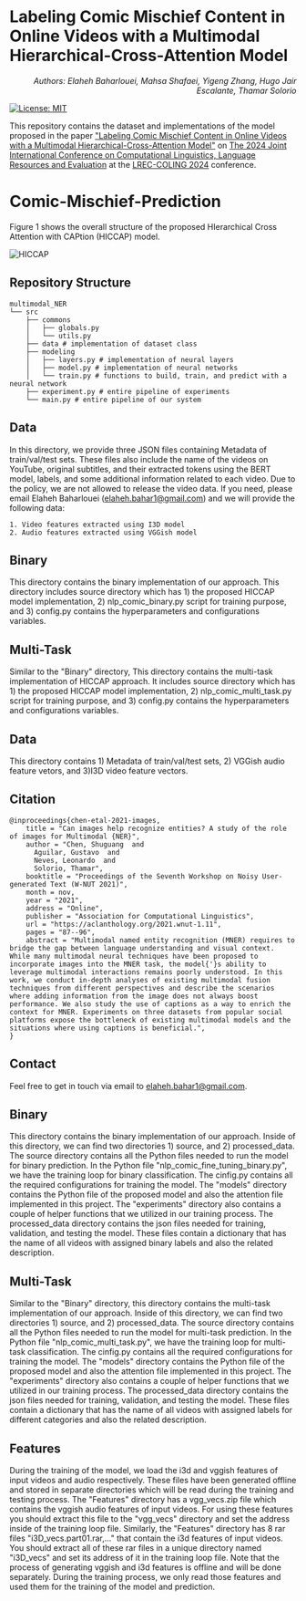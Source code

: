 # Labeling Comic Mischief Content in Online Videos with a Multimodal Hierarchical-Cross-Attention Model
<p align="right"><i>Authors: Elaheh Baharlouei, Mahsa Shafaei, Yigeng Zhang, Hugo Jair Escalante, Thamar Solorio </i></p> 

[![License: MIT](https://img.shields.io/badge/License-MIT-yellow.svg)](https://opensource.org/licenses/MIT) 

This repository contains the dataset and implementations of the model proposed in the paper ["Labeling Comic Mischief Content in Online Videos with a Multimodal Hierarchical-Cross-Attention Model"]() on [The 2024 Joint International Conference on Computational Linguistics, Language Resources and Evaluation](https://lrec-coling-2024.org/) at the [LREC-COLING 2024](https://lrec-coling-2024.org/) conference.

# Comic-Mischief-Prediction
Figure 1 shows the overall structure of the proposed HIerarchical Cross Attention with CAPtion (HICCAP) model. 

![HICCAP](https://github.com/user-attachments/assets/c1b725aa-7ca7-4ab7-b579-7d46d550c3ec)

## Repository Structure
```
multimodal_NER
└── src
    ├── commons
    │   ├── globals.py
    │   └── utils.py
    ├── data # implementation of dataset class
    ├── modeling 
    │   ├── layers.py # implementation of neural layers
    │   ├── model.py # implementation of neural networks
    │   └── train.py # functions to build, train, and predict with a neural network
    ├── experiment.py # entire pipeline of experiments
    └── main.py # entire pipeline of our system

```

## Data
In this directory, we provide three JSON files containing Metadata of train/val/test sets. These files also include the name of the videos on YouTube, original subtitles, and their extracted tokens using the BERT model, labels, and some additional information related to each video.
Due to the policy, we are not allowed to release the video data. If you need, please email Elaheh Baharlouei ([elaheh.bahar1@gmail.com](elaheh.bahar1@gmail.com)) and we will provide the following data:

```
1. Video features extracted using I3D model
2. Audio features extracted using VGGish model
```

## Binary
This directory contains the binary implementation of our approach. This directory includes source directory which has 1) the proposed HICCAP model implementation, 2) nlp_comic_binary.py script for training purpose, and 3) config.py contains the hyperparameters and configurations variables.  

## Multi-Task
Similar to the "Binary" directory, This directory contains the multi-task implementation of HICCAP approach. It includes source directory which has 1) the proposed HICCAP model implementation, 2) nlp_comic_multi_task.py script for training purpose, and 3) config.py contains the hyperparameters and configurations variables.  


## Data
This directory contains 1) Metadata of train/val/test sets, 2) VGGish audio feature vetors, and 3)I3D video feature vectors. 


## Citation
```
@inproceedings{chen-etal-2021-images,
    title = "Can images help recognize entities? A study of the role of images for Multimodal {NER}",
    author = "Chen, Shuguang  and
      Aguilar, Gustavo  and
      Neves, Leonardo  and
      Solorio, Thamar",
    booktitle = "Proceedings of the Seventh Workshop on Noisy User-generated Text (W-NUT 2021)",
    month = nov,
    year = "2021",
    address = "Online",
    publisher = "Association for Computational Linguistics",
    url = "https://aclanthology.org/2021.wnut-1.11",
    pages = "87--96",
    abstract = "Multimodal named entity recognition (MNER) requires to bridge the gap between language understanding and visual context. While many multimodal neural techniques have been proposed to incorporate images into the MNER task, the model{'}s ability to leverage multimodal interactions remains poorly understood. In this work, we conduct in-depth analyses of existing multimodal fusion techniques from different perspectives and describe the scenarios where adding information from the image does not always boost performance. We also study the use of captions as a way to enrich the context for MNER. Experiments on three datasets from popular social platforms expose the bottleneck of existing multimodal models and the situations where using captions is beneficial.",
}
```

## Contact
Feel free to get in touch via email to elaheh.bahar1@gmail.com.





## Binary
This directory contains the binary implementation of our approach. Inside of this directory, we can find two directories 1) source, and 2) processed_data. The source directory contains all the Python files needed to run the model for binary prediction. In the Python file "nlp_comic_fine_tuning_binary.py", we have the training loop for binary classification. The cinfig.py contains all the required configurations for training the model. The "models" directory contains the Python file of the proposed model and also the attention file implemented in this project. The "experiments" directory also contains a couple of helper functions that we utilized in our training process. The processed_data directory contains the json files needed for training, validation, and testing the model. These files contain a dictionary that has the name of all videos with assigned binary labels and also the related description. 

## Multi-Task
Similar to the "Binary" directory, this directory contains the multi-task implementation of our approach. Inside of this directory, we can find two directories 1) source, and 2) processed_data. The source directory contains all the Python files needed to run the model for multi-task prediction. In the Python file "nlp_comic_multi_task.py", we have the training loop for multi-task classification. The cinfig.py contains all the required configurations for training the model. The "models" directory contains the Python file of the proposed model and also the attention file implemented in this project. The "experiments" directory also contains a couple of helper functions that we utilized in our training process. The processed_data directory contains the json files needed for training, validation, and testing the model. These files contain a dictionary that has the name of all videos with assigned labels for different categories and also the related description. 

## Features
During the training of the model, we load the i3d and vggish features of input videos and audio respectively. These files have been generated offline and stored in separate directories which will be read during the training and testing process. The "Features" directory has a vgg_vecs.zip file which contains the vggish audio features of input videos. For using these features you should extract this file to the "vgg_vecs" directory and set the address inside of the training loop file. Similarly, the "Features" directory has 8 rar files "i3D_vecs.part01.rar,..." that contain the i3d features of input videos. You should extract all of these rar files in a unique directory named "i3D_vecs" and set its address of it in the training loop file. Note that the process of generating vggish and i3d features is offline and will be done separately. During the training process, we only read those features and used them for the training of the model and prediction.
